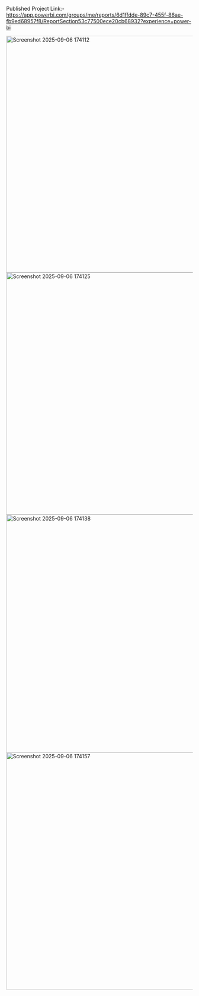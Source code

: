 Published Project Link:-  https://app.powerbi.com/groups/me/reports/6d1ffdde-89c7-455f-86ae-fb9ed68957f8/ReportSection53c77500ece20cb68932?experience=power-bi

<img width="1163" height="637" alt="Screenshot 2025-09-06 174112" src="https://github.com/user-attachments/assets/746ecfa2-77a2-40de-abf9-68b64189328d" />

<img width="1160" height="652" alt="Screenshot 2025-09-06 174125" src="https://github.com/user-attachments/assets/25e65c58-e5a5-4fd9-973d-52ce62214506" />
<img width="1138" height="640" alt="Screenshot 2025-09-06 174138" src="https://github.com/user-attachments/assets/471dea68-8a66-4358-b53d-c03523c11d69" />
<img width="1150" height="639" alt="Screenshot 2025-09-06 174157" src="https://github.com/user-attachments/assets/7d86bf94-ec49-4ce1-adec-25b5e8b0fb3c" />



